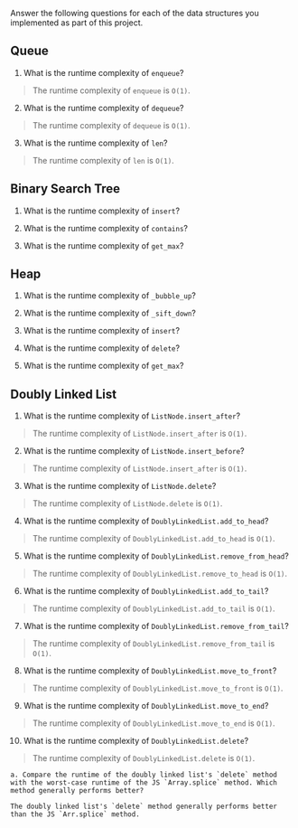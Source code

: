 Answer the following questions for each of the data structures you implemented as part of this project.

## Queue

1. What is the runtime complexity of `enqueue`?

> The runtime complexity of `enqueue` is `O(1)`.

2. What is the runtime complexity of `dequeue`?

> The runtime complexity of `dequeue` is `O(1)`.

3. What is the runtime complexity of `len`?

> The runtime complexity of `len` is `O(1)`.

## Binary Search Tree

1. What is the runtime complexity of `insert`?

2. What is the runtime complexity of `contains`?

3. What is the runtime complexity of `get_max`?

## Heap

1. What is the runtime complexity of `_bubble_up`?

2. What is the runtime complexity of `_sift_down`?

3. What is the runtime complexity of `insert`?

4. What is the runtime complexity of `delete`?

5. What is the runtime complexity of `get_max`?

## Doubly Linked List

1. What is the runtime complexity of `ListNode.insert_after`?

> The runtime complexity of `ListNode.insert_after` is `O(1)`.

2. What is the runtime complexity of `ListNode.insert_before`?

> The runtime complexity of `ListNode.insert_after` is `O(1)`.

3. What is the runtime complexity of `ListNode.delete`?

> The runtime complexity of `ListNode.delete` is `O(1)`.

4. What is the runtime complexity of `DoublyLinkedList.add_to_head`?

> The runtime complexity of `DoublyLinkedList.add_to_head` is `O(1)`.

5. What is the runtime complexity of `DoublyLinkedList.remove_from_head`?

> The runtime complexity of `DoublyLinkedList.remove_to_head` is `O(1)`.

6. What is the runtime complexity of `DoublyLinkedList.add_to_tail`?

> The runtime complexity of `DoublyLinkedList.add_to_tail` is `O(1)`.

7. What is the runtime complexity of `DoublyLinkedList.remove_from_tail`?

> The runtime complexity of `DoublyLinkedList.remove_from_tail` is `O(1)`.

8. What is the runtime complexity of `DoublyLinkedList.move_to_front`?

> The runtime complexity of `DoublyLinkedList.move_to_front` is `O(1)`.

9. What is the runtime complexity of `DoublyLinkedList.move_to_end`?

> The runtime complexity of `DoublyLinkedList.move_to_end` is `O(1)`.

10. What is the runtime complexity of `DoublyLinkedList.delete`?

> The runtime complexity of `DoublyLinkedList.delete` is `O(1)`.

    a. Compare the runtime of the doubly linked list's `delete` method with the worst-case runtime of the JS `Array.splice` method. Which method generally performs better?

    The doubly linked list's `delete` method generally performs better than the JS `Arr.splice` method.
